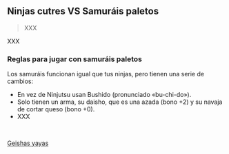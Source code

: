 ## Ninjas cutres VS Samuráis paletos

> XXX

XXX

### Reglas para jugar con samuráis paletos

Los samuráis funcionan igual que tus ninjas, pero tienen una serie de cambios:

* En vez de Ninjutsu usan Bushido (pronunciado «bu-chi-do»).
* Solo tienen un arma, su daisho, que es una azada (bono +2) y su navaja de cortar queso (bono +0).
* XXX

&nbsp;


[Geishas yayas](https://www.freepik.com/free-vector/hand-drawn-asian-old-people-illustration_172779718.htm)